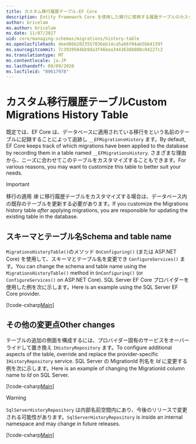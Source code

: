 ```yaml
---
title: カスタム移行履歴テーブル-EF Core
description: Entity Framework Core を使用した移行に使用する履歴テーブルのカスタマイズ
author: bricelam
ms.author: bricelam
ms.date: 11/07/2017
uid: core/managing-schemas/migrations/history-table
ms.openlocfilehash: deed86b2023557036eb14ca5a66f04ab5bb4139f
ms.sourcegitcommit: 7c3939504bb9da3f46bea3443638b808c04227c2
ms.translationtype: MT
ms.contentlocale: ja-JP
ms.lasthandoff: 09/09/2020
ms.locfileid: "89617978"
---
```

# <a name="custom-migrations-history-table"></a><span data-ttu-id="880b3-103">カスタム移行履歴テーブル</span><span class="sxs-lookup"><span data-stu-id="880b3-103">Custom Migrations History Table</span></span>

<span data-ttu-id="880b3-104">既定では、EF Core は、データベースに適用されている移行をという名前のテーブルに記録することによって追跡し `__EFMigrationsHistory` ます。</span><span class="sxs-lookup"><span data-stu-id="880b3-104">By default, EF Core keeps track of which migrations have been applied to the database by recording them in a table named `__EFMigrationsHistory`.</span></span> <span data-ttu-id="880b3-105">さまざまな理由から、ニーズに合わせてこのテーブルをカスタマイズすることもできます。</span><span class="sxs-lookup"><span data-stu-id="880b3-105">For various reasons, you may want to customize this table to better suit your needs.</span></span>

> [!IMPORTANT]
> <span data-ttu-id="880b3-106">移行の適用 *後* に移行履歴テーブルをカスタマイズする場合は、データベース内の既存のテーブルを更新する必要があります。</span><span class="sxs-lookup"><span data-stu-id="880b3-106">If you customize the Migrations history table *after* applying migrations, you are responsible for updating the existing table in the database.</span></span>

## <a name="schema-and-table-name"></a><span data-ttu-id="880b3-107">スキーマとテーブル名</span><span class="sxs-lookup"><span data-stu-id="880b3-107">Schema and table name</span></span>

<span data-ttu-id="880b3-108">`MigrationsHistoryTable()`のメソッド `OnConfiguring()` (または ASP.NET Core) を使用して、スキーマとテーブル名を変更でき `ConfigureServices()` ます。</span><span class="sxs-lookup"><span data-stu-id="880b3-108">You can change the schema and table name using the `MigrationsHistoryTable()` method in `OnConfiguring()` (or `ConfigureServices()` on ASP.NET Core).</span></span> <span data-ttu-id="880b3-109">SQL Server EF Core プロバイダーを使用した例を次に示します。</span><span class="sxs-lookup"><span data-stu-id="880b3-109">Here is an example using the SQL Server EF Core provider.</span></span>

[!code-csharp[Main](../../../../samples/core/Schemas/Migrations/MigrationTableNameContext.cs#TableNameContext)]

## <a name="other-changes"></a><span data-ttu-id="880b3-110">その他の変更点</span><span class="sxs-lookup"><span data-stu-id="880b3-110">Other changes</span></span>

<span data-ttu-id="880b3-111">テーブルの追加の側面を構成するには、プロバイダー固有のサービスをオーバーライドして置き換え `IHistoryRepository` ます。</span><span class="sxs-lookup"><span data-stu-id="880b3-111">To configure additional aspects of the table, override and replace the provider-specific `IHistoryRepository` service.</span></span> <span data-ttu-id="880b3-112">SQL Server の MigrationId 列名を *Id* に変更する例を次に示します。</span><span class="sxs-lookup"><span data-stu-id="880b3-112">Here is an example of changing the MigrationId column name to *Id* on SQL Server.</span></span>

[!code-csharp[Main](../../../../samples/core/Schemas/Migrations/MyHistoryRepository.cs#HistoryRepositoryContext)]

> [!WARNING]
> <span data-ttu-id="880b3-113">`SqlServerHistoryRepository` は内部名前空間内にあり、今後のリリースで変更される可能性があります。</span><span class="sxs-lookup"><span data-stu-id="880b3-113">`SqlServerHistoryRepository` is inside an internal namespace and may change in future releases.</span></span>

[!code-csharp[Main](../../../../samples/core/Schemas/Migrations/MyHistoryRepository.cs#HistoryRepository)]
